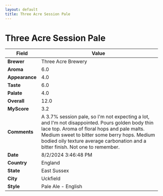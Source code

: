 ```yaml
---
layout: default
title: Three Acre Session Pale
---
```


# Three Acre Session Pale

| Field         | Value                                                                                                   |
|---------------|---------------------------------------------------------------------------------------------------------|
| **Brewer**    | Three Acre Brewery                                                                                        |
| **Aroma**     | 6.0                                                                                         |
| **Appearance**| 4.0                                                                                    |
| **Taste**     | 6.0                                                                                         |
| **Palate**    | 4.0                                                                                        |
| **Overall**   | 12.0                                                                                       |
| **MyScore**   | 3.2                                                                                       |
| **Comments**  | A 3.7% session pale, so I'm not expecting a lot, and I'm not disappointed.  Pours golden body thin lace top. Aroma of floral hops and pale malts.  Medium sweet to bitter some berry hops.  Medium bodied oily texture average carbonation and a bitter finish. Not one to remember.                                                                                      |
| **Date**      | 8/2/2024 3:46:48 PM                                                                                          |
| **Country**   | England                                                                                       |
| **State**     | East Sussex                                                                                         |
| **City**      | Uckfield                                                                                          |
| **Style**     | Pale Ale - English                                                                                         |
